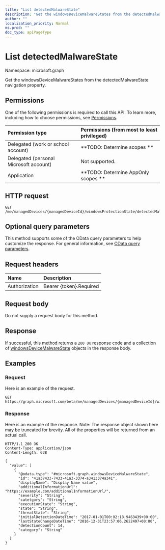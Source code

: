 ```yaml
---
title: "List detectedMalwareState"
description: "Get the windowsDeviceMalwareStates from the detectedMalwareState navigation property."
author: ""
localization_priority: Normal
ms.prod: ""
doc_type: apiPageType
---
```


# List detectedMalwareState

Namespace: microsoft.graph

Get the windowsDeviceMalwareStates from the detectedMalwareState navigation property.

## Permissions
One of the following permissions is required to call this API. To learn more, including how to choose permissions, see [Permissions](/concepts/permissions-reference.md).

|Permission type|Permissions (from most to least privileged)|
|:---|:---|
|Delegated (work or school account)|**TODO: Determine scopes **|
|Delegated (personal Microsoft account)|Not supported.|
|Application|**TODO: Determine AppOnly scopes **|

## HTTP request
<!-- {
  "blockType": "ignored"
}
-->
``` http
GET /me/managedDevices/{managedDeviceId}/windowsProtectionState/detectedMalwareState
```

## Optional query parameters
This method supports some of the OData query parameters to help customize the response. For general information, see [OData query parameters](/graph/query-parameters).

## Request headers
|Name|Description|
|:---|:---|
|Authorization|Bearer {token}.Required|

## Request body
Do not supply a request body for this method.

## Response
If successful, this method returns a `200 OK` response code and a collection of [windowsDeviceMalwareState](../resources/windowsdevicemalwarestate.md) objects in the response body.

## Examples

### Request
Here is an example of the request.
<!-- {
  "blockType": "request",
  "name": "get_windowsdevicemalwarestate"
}
-->
``` http
GET https://graph.microsoft.com/beta/me/managedDevices/{managedDeviceId}/windowsProtectionState/detectedMalwareState
```

### Response
Here is an example of the response. Note: The response object shown here may be truncated for brevity. All of the properties will be returned from an actual call.
<!-- {
  "blockType": "response",
  "truncated": true,
  "@odata.type": "collection(microsoft.graph.windowsdevicemalwarestate)"
}
-->
``` http
HTTP/1.1 200 OK
Content-Type: application/json
Content-Length: 638

{
  "value": [
    {
      "@odata.type": "#microsoft.graph.windowsDeviceMalwareState",
      "id": "41a37433-7433-41a3-3374-a3413374a341",
      "displayName": "Display Name value",
      "additionalInformationUrl": "https://example.com/additionalInformationUrl/",
      "severity": "String",
      "catetgory": "String",
      "executionState": "String",
      "state": "String",
      "threatState": "String",
      "initialDetectionDateTime": "2017-01-01T00:02:18.9463439+00:00",
      "lastStateChangeDateTime": "2016-12-31T23:57:06.2622497+00:00",
      "detectionCount": 14,
      "category": "String"
    }
  ]
}
```

